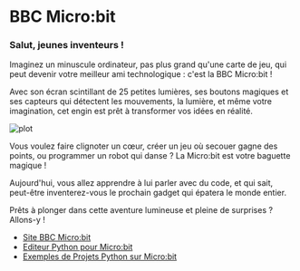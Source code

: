 # BBC Micro:bit

 ### Salut, jeunes inventeurs ! 
 
Imaginez un minuscule ordinateur, pas plus grand qu'une carte de jeu, 
 qui peut devenir votre meilleur ami technologique : c'est la BBC Micro:bit ! 

Avec son écran scintillant de 25 petites lumières, 
ses boutons magiques et ses capteurs qui détectent les mouvements, la lumière, et même votre imagination, 
cet engin est prêt à transformer vos idées en réalité.

![plot](./microbitv2.avif)
 
Vous voulez faire clignoter un cœur, créer un jeu où secouer gagne des points, 
ou programmer un robot qui danse ? 
La Micro:bit est votre baguette magique ! 

Aujourd'hui, vous allez apprendre à lui parler avec du code, et qui sait, 
peut-être inventerez-vous le prochain gadget qui épatera le monde entier.

Prêts à plonger dans cette aventure lumineuse et pleine de surprises ? Allons-y !

* [Site BBC Micro:bit](https://microbit.org/fr/get-started/features/overview/)
* [Editeur Python pour Micro:bit](https://python.microbit.org/v/3)
* [Exemples de Projets Python sur Micro:bit](https://microbit.org/fr/projects/make-it-code-it/?filters=python)